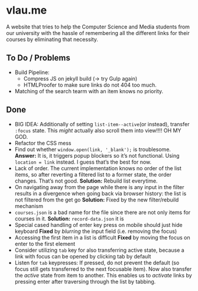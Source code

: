 # vlau.me

A website that tries to help the Computer Science and Media students from our university with the hassle of remembering all the different links for their courses by eliminating that necessity.

## To Do / Problems

- Build Pipeline:
  - Compress JS on jekyll build (→ try Gulp again)
  - HTMLProofer to make sure links do not 404 too much.
- Matching of the search tearm with an item knows no priority.

## Done

- BIG IDEA: Additionally of setting `list-item--active`(or instead), transfer `:focus` state. This *might* actually also scroll them into view!!!! OH MY GOD.
- Refactor the CSS mess
- Find out whether `window.open(link, '_blank');` is troublesome. **Answer:** It is, it triggers popup blockers so it’s not functional. Using `location = link` instead. I guess that’s the best for now.
- Lack of order. The current implementation knows no order of the list items, so after reverting a filtered list to a former state, the order changes. That’s not good. **Solution:** Rebuild list everytime.
- On navigating away from the page while there is any input in the filter results in a divergence when going back via browser history: the list is not filtered from the get go **Solution:** Fixed by the new filter/rebuild mechanism
- `courses.json` is a bad name for the file since there are not only items for courses in it. **Solution:** `record-data.json` it is
- Special cased handling of enter key press on mobile should just hide keyboard **Fixed** by *blurring* the input field (i.e. removing the focus)
- Accessing the first item in a list is difficult **Fixed** by moving the focus on enter to the first element
- Consider utilizing `tab` key for also transferring active state, because a link with focus can be opened by clicking tab by default
- Listen for `tab` keypresses: If pressed, do not prevent the default (so focus still gets transferred to the next focusable item). Now also transfer the *active* state from item to another. This enables us to *activate* links by pressing enter after traversing through the list by tabbing.
